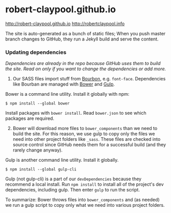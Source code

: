 # robert-claypool.github.io

http://robert-claypool.github.io
http://robertclaypool.info

The site is auto-generated as a bunch of static files;
When you push master branch changes to GitHub, they run a Jekyll build
and serve the content.

### Updating dependencies

*Dependencies are already in the repo because GitHub uses them to build the
site. Read on only if you want to change the dependencies or add more.*

1. Our SASS files import stuff from [Bourbon](bourbon.io), e.g. `font-face`.
Dependencies like Bourban are managed with [Bower](bower.io) and
[Gulp](gulpjs.com).

Bower is a command line utility. Install it globally with npm:

```shell
$ npm install --global bower
```

Install packages with `bower install`. Read `bower.json` to see which packages
are required.

2. Bower will download more files to `bower_components` than we need to build
the site. For this reason, we use gulp to copy only the files we need into
other project folders like `_sass`. These files are checked into source
control since GitHub needs them for a successful build (and they rarely change
anyway).

Gulp is another command line utility. Install it globally.

```shell
$ npm install --global gulp-cli
```

Gulp (not gulp-cli) is a part of our `devDependencies` because they recommend
a local install. Run `npm install` to install all of the project's dev
dependencies, including gulp. Then enter `gulp` to run the script.

To summarize: Bower throws files into `bower_components` and (as needed) we
run a gulp script to copy only what we need into various project folders.
